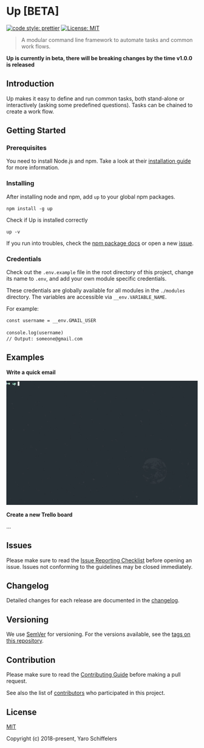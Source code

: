 # Up [BETA] 

[![code style: prettier](https://img.shields.io/badge/code_style-prettier-ff69b4.svg?style=flat-square)](https://github.com/prettier/prettier)
[![License: MIT](https://img.shields.io/badge/License-MIT-yellow.svg)](https://opensource.org/licenses/MIT)

> A modular command line framework to automate tasks and common work flows.

**Up is currently in beta, there will be breaking changes by the time v1.0.0 is released** 

## Introduction 
Up makes it easy to define and run common tasks, both stand-alone or interactively (asking some predefined questions). Tasks can be chained to create a work flow. 

## Getting Started

### Prerequisites

You need to install Node.js and npm. Take a look at their [installation guide](https://www.npmjs.com/get-npm) for more information.

### Installing

After installing node and npm, add ```up``` to your global npm packages. 

```
npm install -g up
```

Check if Up is installed correctly

```
up -v 
```

If you run into troubles, check the [npm package docs](https://docs.npmjs.com/getting-started/installing-npm-packages-globally) or open a new [issue](https://www.github.com/yaroschiffelers/up/blob/master/README.md#issues). 

### Credentials 

Check out the ```.env.example``` file in the root directory of this project, change its name to ```.env```, and add your own module specific credentials. 

These credentials are globally available for all modules in the ```./modules``` directory. The variables are accessible via ```__env.VARIABLE_NAME```. 

For example: 

```node
const username = __env.GMAIL_USER 

console.log(username)
// Output: someone@gmail.com 
``` 

## Examples
**Write a quick email**

![](./docs/media/up-quick-email.gif)

**Create a new Trello board** 

... 

## Issues

Please make sure to read the [Issue Reporting Checklist](https://github.com/yaroschiffelers/up/blob/dev/.github/CONTRIBUTING.md#issue-reporting-guidelines) before opening an issue. Issues not conforming to the guidelines may be closed immediately.

## Changelog

Detailed changes for each release are documented in the [changelog](https://github.com/yaroschiffelers/up/blob/dev/CHANGELOG.md).

## Versioning

We use [SemVer](http://semver.org/) for versioning. For the versions available, see the [tags on this repository](https://github.com/your/project/tags). 

## Contribution

Please make sure to read the [Contributing Guide](https://github.com/yaroschiffelers/up/blob/dev/.github/CONTRIBUTING.md) before making a pull request.

See also the list of [contributors](https://github.com/yaroschiffelers/up/contributors) who participated in this project.

## License

[MIT](http://opensource.org/licenses/MIT)

Copyright (c) 2018-present, Yaro Schiffelers

